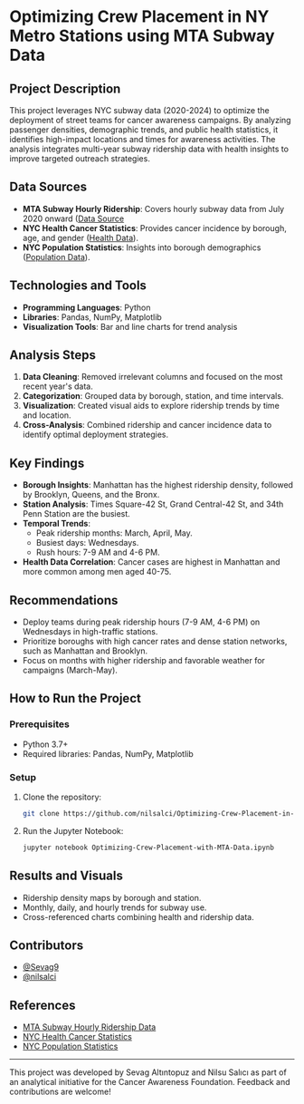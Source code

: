 # Optimizing Crew Placement in NY Metro Stations using MTA Subway Data

## Project Description

This project leverages NYC subway data (2020-2024) to optimize the deployment of street teams for cancer awareness campaigns. By analyzing passenger densities, demographic trends, and public health statistics, it identifies high-impact locations and times for awareness activities. The analysis integrates multi-year subway ridership data with health insights to improve targeted outreach strategies.

## Data Sources

- **MTA Subway Hourly Ridership**: Covers hourly subway data from July 2020 onward ([Data Source](https://data.ny.gov/Transportation/MTA-Subway-Hourly-Ridership-Beginning-July-2020/wujg-7c2s/about_data)
- **NYC Health Cancer Statistics**: Provides cancer incidence by borough, age, and gender ([Health Data](https://www.health.ny.gov/statistics/cancer/registry/atGlance.htm)).
- **NYC Population Statistics**: Insights into borough demographics ([Population Data](https://www.fox5ny.com/news/nyc-population-2024)).

## Technologies and Tools

- **Programming Languages**: Python
- **Libraries**: Pandas, NumPy, Matplotlib
- **Visualization Tools**: Bar and line charts for trend analysis

## Analysis Steps

1. **Data Cleaning**: Removed irrelevant columns and focused on the most recent year's data.
2. **Categorization**: Grouped data by borough, station, and time intervals.
3. **Visualization**: Created visual aids to explore ridership trends by time and location.
4. **Cross-Analysis**: Combined ridership and cancer incidence data to identify optimal deployment strategies.

## Key Findings

- **Borough Insights**: Manhattan has the highest ridership density, followed by Brooklyn, Queens, and the Bronx.
- **Station Analysis**: Times Square-42 St, Grand Central-42 St, and 34th Penn Station are the busiest.
- **Temporal Trends**:
  - Peak ridership months: March, April, May.
  - Busiest days: Wednesdays.
  - Rush hours: 7-9 AM and 4-6 PM.
- **Health Data Correlation**: Cancer cases are highest in Manhattan and more common among men aged 40-75.

## Recommendations

- Deploy teams during peak ridership hours (7-9 AM, 4-6 PM) on Wednesdays in high-traffic stations.
- Prioritize boroughs with high cancer rates and dense station networks, such as Manhattan and Brooklyn.
- Focus on months with higher ridership and favorable weather for campaigns (March-May).

## How to Run the Project

### Prerequisites

- Python 3.7+
- Required libraries: Pandas, NumPy, Matplotlib

### Setup

1. Clone the repository:
   ```bash
   git clone https://github.com/nilsalci/Optimizing-Crew-Placement-in-NY-Metro-Stations-using-MTA-Data
   ```
2. Run the Jupyter Notebook:
   ```bash
   jupyter notebook Optimizing-Crew-Placement-with-MTA-Data.ipynb
   ```

## Results and Visuals

- Ridership density maps by borough and station.
- Monthly, daily, and hourly trends for subway use.
- Cross-referenced charts combining health and ridership data.

## Contributors

- [@Sevag9](https://github.com/Sevag9)
- [@nilsalci](https://github.com/nilsalci)

## References

- [MTA Subway Hourly Ridership Data](https://data.ny.gov/Transportation/MTA-Subway-Hourly-Ridership-Beginning-July-2020/wujg-7c2s/about_data)
- [NYC Health Cancer Statistics](https://www.health.ny.gov/statistics/cancer/registry/atGlance.htm)
- [NYC Population Statistics](https://www.fox5ny.com/news/nyc-population-2024)

---

This project was developed by Sevag Altıntopuz and Nilsu Salıcı as part of an analytical initiative for the Cancer Awareness Foundation. Feedback and contributions are welcome! 

